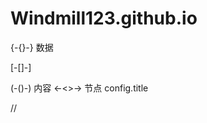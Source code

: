 # Windmill123.github.io

{-{}-} 数据

[-[]-]

(-()-) 内容
<-<>-> 节点 
config.title

//<listview pagesize="2"  item="../item.html" data="../data.txt" />